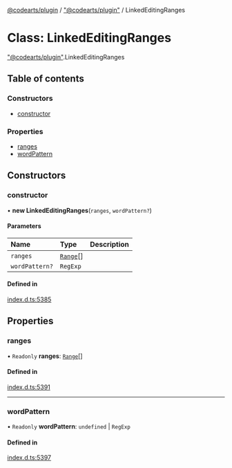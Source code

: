 [@codearts/plugin](../README.md) / ["@codearts/plugin"](../modules/_codearts_plugin_.md) / LinkedEditingRanges

# Class: LinkedEditingRanges

["@codearts/plugin"](../modules/_codearts_plugin_.md).LinkedEditingRanges

## Table of contents

### Constructors

- [constructor](codearts_plugin_.LinkedEditingRanges.md#constructor)

### Properties

- [ranges](codearts_plugin_.LinkedEditingRanges.md#ranges)
- [wordPattern](codearts_plugin_.LinkedEditingRanges.md#wordpattern)

## Constructors

### constructor

• **new LinkedEditingRanges**(`ranges`, `wordPattern?`)

#### Parameters

| Name | Type | Description |
| :------ | :------ | :------ |
| `ranges` | [`Range`](codearts_plugin_.Range.md)[] |  |
| `wordPattern?` | `RegExp` |  |

#### Defined in

[index.d.ts:5385](https://github.com/huaweicloud/cloudide-plugin-api/blob/84e382d/index.d.ts#L5385)

## Properties

### ranges

• `Readonly` **ranges**: [`Range`](codearts_plugin_.Range.md)[]

#### Defined in

[index.d.ts:5391](https://github.com/huaweicloud/cloudide-plugin-api/blob/84e382d/index.d.ts#L5391)

___

### wordPattern

• `Readonly` **wordPattern**: `undefined` \| `RegExp`

#### Defined in

[index.d.ts:5397](https://github.com/huaweicloud/cloudide-plugin-api/blob/84e382d/index.d.ts#L5397)
